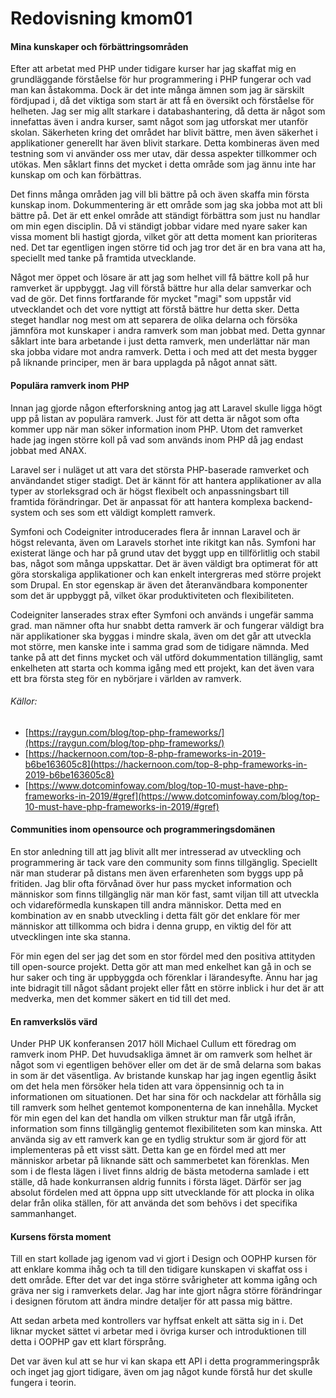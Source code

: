 ---
---

# Redovisning kmom01

#### Mina kunskaper och förbättringsområden

Efter att arbetat med PHP under tidigare kurser har jag skaffat mig en grundläggande förståelse för hur programmering i PHP fungerar och vad man kan åstakomma. Dock är det inte många ämnen som jag är särskilt fördjupad i, då det viktiga som start är att få en översikt och förståelse för helheten. Jag ser mig allt starkare i databashantering, då detta är något som innefattas även i andra kurser, samt något som jag utforskat mer utanför skolan. Säkerheten kring det området har blivit bättre, men även säkerhet i applikationer generellt har även blivit starkare. Detta kombineras även med testning som vi använder oss mer utav, där dessa aspekter tillkommer och utökas. Men såklart finns det mycket i detta område som jag ännu inte har kunskap om och kan förbättras.

Det finns många områden jag vill bli bättre på och även skaffa min första kunskap inom. Dokummentering är ett område som jag ska jobba mot att bli bättre på. Det är ett enkel område att ständigt förbättra som just nu handlar om min egen disciplin. Då vi ständigt jobbar vidare med nyare saker kan vissa moment bli hastigt gjorda, vilket gör att detta moment kan prioriteras ned. Det tar egentligen ingen större tid och jag tror det är en bra vana att ha, speciellt med tanke på framtida utvecklande.

Något mer öppet och lösare är att jag som helhet vill få bättre koll på hur ramverket är uppbyggt. Jag vill förstå bättre hur alla delar samverkar och vad de gör. Det finns fortfarande för mycket "magi" som uppstår vid utvecklandet och det vore nyttigt att förstå bättre hur detta sker. Detta steget handlar nog mest om att separera de olika delarna och försöka jämnföra mot kunskaper i andra ramverk som man jobbat med. Detta gynnar såklart inte bara arbetande i just detta ramverk, men underlättar när man ska jobba vidare mot andra ramverk. Detta i och med att det mesta bygger på liknande principer, men är bara upplagda på något annat sätt.

#### Populära ramverk inom PHP

Innan jag gjorde någon efterforskning antog jag att Laravel skulle ligga högt upp på listan av populära ramverk. Just för att detta är något som ofta kommer upp när man söker information inom PHP. Utom det ramverket hade jag ingen större koll på vad som används inom PHP då jag endast jobbat med ANAX.

Laravel ser i nuläget ut att vara det största PHP-baserade ramverket och användandet stiger stadigt. Det är kännt för att hantera applikationer av alla typer av storleksgrad och är högst flexibelt och anpassningsbart till framtida förändringar. Det är anpassat för att hantera komplexa backend-system och ses som ett väldigt komplett ramverk.

Symfoni och Codeigniter introducerades flera år innnan Laravel och är högst relevanta, även om Laravels storhet inte rikitgt kan nås. Symfoni har existerat länge och har på grund utav det byggt upp en tillförlitlig och stabil bas, något som många uppskattar. Det är även väldigt bra optimerat för att göra storskaliga applikationer och kan enkelt intergreras med större projekt som Drupal. En stor egenskap är även det återanvändbara komponenter som det är uppbyggt på, vilket ökar produktiviteten och flexibiliteten.

Codeigniter lanserades strax efter Symfoni och används i ungefär samma grad. man nämner ofta hur snabbt detta ramverk är och fungerar väldigt bra när applikationer ska byggas i mindre skala, även om det går att utveckla mot större, men kanske inte i samma grad som de tidigare nämnda. Med tanke på att det finns mycket och väl utförd dokummentation tillänglig, samt enkelheten att starta och komma igång med ett projekt, kan det även vara ett bra första steg för en nybörjare i världen av ramverk.

###### Källor:

-   [https://raygun.com/blog/top-php-frameworks/](https://raygun.com/blog/top-php-frameworks/)
-   [https://hackernoon.com/top-8-php-frameworks-in-2019-b6be163605c8](https://hackernoon.com/top-8-php-frameworks-in-2019-b6be163605c8)
-   [https://www.dotcominfoway.com/blog/top-10-must-have-php-frameworks-in-2019/#gref](https://www.dotcominfoway.com/blog/top-10-must-have-php-frameworks-in-2019/#gref)

#### Communities inom opensource och programmeringsdomänen

En stor anledning till att jag blivit allt mer intresserad av utveckling och programmering är tack vare den community som finns tillgänglig. Speciellt när man studerar på distans men även erfarenheten som byggs upp på fritiden. Jag blir ofta förvånad över hur pass mycket information och människor som finns tillgänglig när man kör fast, samt viljan till att utveckla och vidareförmedla kunskapen till andra människor. Detta med en kombination av en snabb utveckling i detta fält gör det enklare för mer människor att tillkomma och bidra i denna grupp, en viktig del för att utvecklingen inte ska stanna.

För min egen del ser jag det som en stor fördel med den positiva attityden till open-source projekt. Detta gör att man med enkelhet kan gå in och se hur saker och ting är uppbyggda och förenklar i lärandesyfte. Ännu har jag inte bidragit till något sådant projekt eller fått en större inblick i hur det är att medverka, men det kommer säkert en tid till det med.

#### En ramverkslös värd

Under PHP UK konferansen 2017 höll Michael Cullum ett föredrag om ramverk inom PHP. Det huvudsakliga ämnet är om ramverk som helhet är något som vi egentligen behöver eller om det är de små delarna som bakas in som är det väsentliga. Av bristande kunskap har jag ingen egentlig åsikt om det hela men försöker hela tiden att vara öppensinnig och ta in informationen om situationen. Det har sina för och nackdelar att förhålla sig till ramverk som helhet gentemot komponenterna de kan innehålla. Mycket för min egen del kan det handla om vilken struktur man får utgå ifrån, information som finns tillgänglig gentemot flexibiliteten som kan minska. Att använda sig av ett ramverk kan ge en tydlig struktur som är gjord för att implementeras på ett visst sätt. Detta kan ge en fördel med att mer människor arbetar på liknande sätt och sammerbetet kan förenklas. Men som i de flesta lägen i livet finns aldrig de bästa metoderna samlade i ett ställe, då hade konkurransen aldrig funnits i första läget. Därför ser jag absolut fördelen med att öppna upp sitt utvecklande för att plocka in olika delar från olika ställen, för att använda det som behövs i det specifika sammanhanget.

#### Kursens första moment

Till en start kollade jag igenom vad vi gjort i Design och OOPHP kursen för att enklare komma ihåg och ta till den tidigare kunskapen vi skaffat oss i dett område. Efter det var det inga större svårigheter att komma igång och gräva ner sig i ramverkets delar. Jag har inte gjort några större förändringar i designen förutom att ändra mindre detaljer för att passa mig bättre.

Att sedan arbeta med kontrollers var hyffsat enkelt att sätta sig in i. Det liknar mycket sättet vi arbetar med i övriga kurser och introduktionen till detta i OOPHP gav ett klart försprång.

Det var även kul att se hur vi kan skapa ett API i detta programmeringspråk och inget jag gjort tidigare, även om jag något kunde förstå hur det skulle fungera i teorin.
